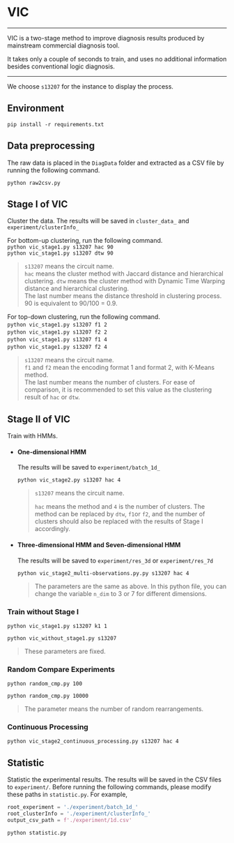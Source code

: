 # VIC

---

VIC is a two-stage method to improve diagnosis results produced by mainstream commercial diagnosis tool.

It takes only a couple of seconds to train, and uses no additional information besides conventional logic diagnosis.

----

We choose `s13207` for the instance to display the process.

## Environment

`pip install -r requirements.txt`

## Data preprocessing

The raw data is placed in the `DiagData` folder and extracted as a CSV file by running the following command. 

`python raw2csv.py`


## Stage I of VIC

Cluster the data. The results will be saved in `cluster_data_` and `experiment/clusterInfo_`  

For bottom-up clustering, run the following command.    
`python vic_stage1.py s13207 hac 90`  
`python vic_stage1.py s13207 dtw 90` 

> `s13207` means the circuit name.  
> `hac` means the cluster method with Jaccard distance and hierarchical clustering. `dtw` means the cluster method with Dynamic Time Warping distance and hierarchical clustering.  
> The last number means the distance threshold in clustering process. 90 is equivalent to 90/100 = 0.9.

For top-down clustering, run the following command.  
​      `python vic_stage1.py s13207 f1 2`  
​      `python vic_stage1.py s13207 f2 2`  
​      `python vic_stage1.py s13207 f1 4`  
​      `python vic_stage1.py s13207 f2 4` 

> `s13207` means the circuit name.  
> `f1` and `f2` mean the encoding format 1 and format 2, with K-Means method.  
> The last number means the number of clusters. For ease of comparison, it is recommended to set this value as the clustering result of `hac` or `dtw`.


## Stage II of VIC

  Train with HMMs.

  - #### One-dimensional HMM

    The results will be saved to `experiment/batch_1d_`

    `python vic_stage2.py s13207 hac 4`

    > `s13207` means the circuit name.
    >
    > `hac` means the method and `4` is the number of clusters. The method can be replaced by `dtw`, `f1`or `f2`, and the number of clusters should also be replaced with the results of Stage I accordingly.

  - #### Three-dimensional HMM and Seven-dimensional HMM

    The results will be saved to `experiment/res_3d` or  `experiment/res_7d`

    `python vic_stage2_multi-observations.py.py s13207 hac 4`

    > The parameters are the same as above. In this python file, you can change the variable `n_dim` to 3 or 7 for different dimensions.



### Train without Stage I

  `python vic_stage1.py s13207 k1 1`

  `python vic_without_stage1.py s13207`

  > These parameters are fixed. 

### Random Compare Experiments

  `python random_cmp.py 100`

  `python random_cmp.py 10000`

  > The parameter means the number of random rearrangements. 

### Continuous Processing

  `python vic_stage2_continuous_processing.py s13207 hac 4`


## Statistic

Statistic the experimental results. The results will be saved in the CSV files to `experiment/`. Before running the following commands, please modify these paths in `statistic.py`. For example, 

  ```python
root_experiment = './experiment/batch_1d_'
root_clusterInfo = './experiment/clusterInfo_'
output_csv_path = f'./experiment/1d.csv'
  ```

  `python statistic.py`

